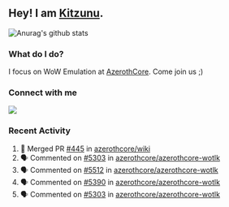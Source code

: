 ## Hey! I am [Kitzunu](https://Github.com/Kitzunu).

![Anurag's github stats](https://github-readme-stats.kitzunu.vercel.app/api?username=Kitzunu&show_icons=true)

### What do I do?

I focus on WoW Emulation at [AzerothCore](https://Github.com/AzerothCore). Come join us ;)

### Connect with me
[![](https://img.shields.io/badge/AzerothCore%20Discord-Connect%20with%20me!-green)](https://discord.com/invite/gkt4y2x)

### Recent Activity

<!--START_SECTION:activity-->
1. 🎉 Merged PR [#445](https://github.com/azerothcore/wiki/pull/445) in [azerothcore/wiki](https://github.com/azerothcore/wiki)
2. 🗣 Commented on [#5303](https://github.com/azerothcore/azerothcore-wotlk/issues/5303) in [azerothcore/azerothcore-wotlk](https://github.com/azerothcore/azerothcore-wotlk)
3. 🗣 Commented on [#5512](https://github.com/azerothcore/azerothcore-wotlk/issues/5512) in [azerothcore/azerothcore-wotlk](https://github.com/azerothcore/azerothcore-wotlk)
4. 🗣 Commented on [#5390](https://github.com/azerothcore/azerothcore-wotlk/issues/5390) in [azerothcore/azerothcore-wotlk](https://github.com/azerothcore/azerothcore-wotlk)
5. 🗣 Commented on [#5303](https://github.com/azerothcore/azerothcore-wotlk/issues/5303) in [azerothcore/azerothcore-wotlk](https://github.com/azerothcore/azerothcore-wotlk)
<!--END_SECTION:activity-->
